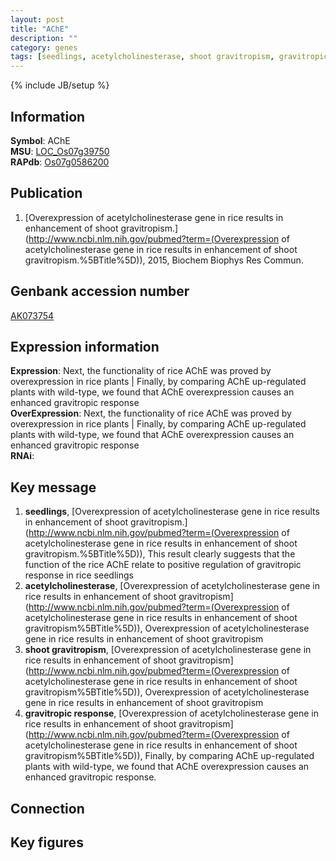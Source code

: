 ```yaml
---
layout: post
title: "AChE"
description: ""
category: genes
tags: [seedlings, acetylcholinesterase, shoot gravitropism, gravitropic response, Gene]
---
```

{% include JB/setup %}

## Information
__Symbol__: AChE  
__MSU__: [LOC_Os07g39750](http://rice.plantbiology.msu.edu/cgi-bin/ORF_infopage.cgi?orf=LOC_Os07g39750)  
__RAPdb__: [Os07g0586200](http://rapdb.dna.affrc.go.jp/viewer/gbrowse_details/irgsp1?name=Os07g0586200)  

## Publication
1. [Overexpression of acetylcholinesterase gene in rice results in enhancement of shoot gravitropism.](http://www.ncbi.nlm.nih.gov/pubmed?term=(Overexpression of acetylcholinesterase gene in rice results in enhancement of shoot gravitropism.%5BTitle%5D)), 2015, Biochem Biophys Res Commun.

## Genbank accession number
[AK073754](http://www.ncbi.nlm.nih.gov/nuccore/AK073754)

## Expression information
__Expression__: Next, the functionality of rice AChE was proved by overexpression in rice plants |  Finally, by comparing AChE up-regulated plants with wild-type, we found that AChE overexpression causes an enhanced gravitropic response  
__OverExpression__: Next, the functionality of rice AChE was proved by overexpression in rice plants |  Finally, by comparing AChE up-regulated plants with wild-type, we found that AChE overexpression causes an enhanced gravitropic response  
__RNAi__:  

## Key message
1. __seedlings__, [Overexpression of acetylcholinesterase gene in rice results in enhancement of shoot gravitropism.](http://www.ncbi.nlm.nih.gov/pubmed?term=(Overexpression of acetylcholinesterase gene in rice results in enhancement of shoot gravitropism.%5BTitle%5D)),  This result clearly suggests that the function of the rice AChE relate to positive regulation of gravitropic response in rice seedlings
2. __acetylcholinesterase__, [Overexpression of acetylcholinesterase gene in rice results in enhancement of shoot gravitropism](http://www.ncbi.nlm.nih.gov/pubmed?term=(Overexpression of acetylcholinesterase gene in rice results in enhancement of shoot gravitropism%5BTitle%5D)), Overexpression of acetylcholinesterase gene in rice results in enhancement of shoot gravitropism
3. __shoot gravitropism__, [Overexpression of acetylcholinesterase gene in rice results in enhancement of shoot gravitropism](http://www.ncbi.nlm.nih.gov/pubmed?term=(Overexpression of acetylcholinesterase gene in rice results in enhancement of shoot gravitropism%5BTitle%5D)), Overexpression of acetylcholinesterase gene in rice results in enhancement of shoot gravitropism
4. __gravitropic response__, [Overexpression of acetylcholinesterase gene in rice results in enhancement of shoot gravitropism](http://www.ncbi.nlm.nih.gov/pubmed?term=(Overexpression of acetylcholinesterase gene in rice results in enhancement of shoot gravitropism%5BTitle%5D)), Finally, by comparing AChE up-regulated plants with wild-type, we found that AChE overexpression causes an enhanced gravitropic response.

## Connection

## Key figures


